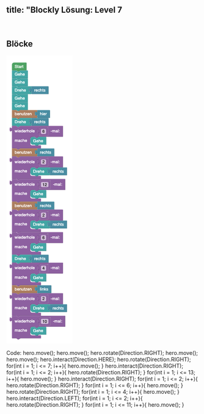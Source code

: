 title: "Blockly Lösung: Level 7
---
​
## Blöcke
![solution](doc/produs_unterlagen/solution/blockly/img/loesung_level_7.png)

Code:
hero.move();
hero.move();
hero.rotate(Direction.RIGHT);
hero.move();
hero.move();
hero.interact(Direction.HERE);
hero.rotate(Direction.RIGHT);
for(int i = 1; i <= 7; i++){
    hero.move();
}
hero.interact(Direction.RIGHT);
for(int i = 1; i <= 2; i++){
    hero.rotate(Direction.RIGHT);
}
for(int i = 1; i <= 13; i++){
    hero.move();
}
hero.interact(Direction.RIGHT);
for(int i = 1; i <= 2; i++){
    hero.rotate(Direction.RIGHT);
}
for(int i = 1; i <= 6; i++){
    hero.move();
}
hero.rotate(Direction.RIGHT);
for(int i = 1; i <= 4; i++){
    hero.move();
}
hero.interact(Direction.LEFT);
for(int i = 1; i <= 2; i++){
    hero.rotate(Direction.RIGHT);
}
for(int i = 1; i <= 11; i++){
    hero.move();
}